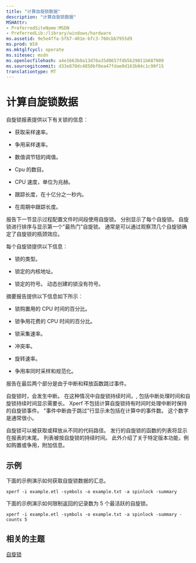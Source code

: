 ```yaml
---
title: "计算自旋锁数据"
description: "计算自旋锁数据"
MSHAttr:
- PreferredSiteName:MSDN
- PreferredLib:/library/windows/hardware
ms.assetid: 9e5e4ffa-5fb7-401e-bfc3-760cbb7955d9
ms.prod: W10
ms.mktglfcycl: operate
ms.sitesec: msdn
ms.openlocfilehash: a4e1663b0a13d76a35d0657fdb5b29011b687909
ms.sourcegitcommit: d33e870dc4850bf0ea47fdae0d163b04c1c90f15
translationtype: MT
---
```

# <a name="evaluating-spinlock-data"></a>计算自旋锁数据


自旋锁报表提供以下有关锁的信息︰

-   获取采样速率。

-   争用采样速率。

-   数值调节钮的阈值。

-   Cpu 的数目。

-   CPU 速度，单位为兆赫。

-   跟踪长度，在十亿分之一秒内。

-   在周期中跟踪长度。

报告下一节显示过程配置文件时间段使用自旋锁。 分别显示了每个自旋锁。 自旋锁进行排序与显示第一个"最热门"自旋锁。 通常是可以通过观察顶几个自旋锁确定了自旋锁的瓶颈效应。

每个自旋锁提供以下信息︰

-   锁的类型。

-   锁定的内核地址。

-   锁定的符号。 动态创建的锁没有符号。

摘要报告提供以下信息如下所示︰

-   锁购置用的 CPU 时间的百分比。

-   锁争用花费的 CPU 时间的百分比。

-   锁采集速率。

-   冲突率。

-   旋转速率。

-   争用率同时采样和规范化。

报告在最后两个部分是由于中断和释放函数跳过事件。

自旋锁时，会发生中断。 在这种情况中自旋锁持续时间，, 包括中断处理时间和自旋锁持续时间显示需要长。 Xperf 不包括计算自旋锁持有时间时处理中断时保持的自旋锁事件。 "事件中断由于跳过"行显示未包括在计算中的事件数。 这个数字是通常很小。

自旋锁可以被获取或释放从不同的代码路径。 发行的自旋锁的函数的列表将显示在报表的末尾。 列表被按自旋锁的持续时间。 此外介绍了关于特定版本功能，例如购置或争用，附加信息。

## <a name="example"></a>示例


下面的示例演示如何获取自旋锁数据的汇总。

``` syntax
xperf -i example.etl -symbols -o example.txt -a spinlock -summary
```

下面的示例演示如何限制返回的记录数为 5 个最活跃的自旋锁。

``` syntax
xperf -i example.etl -symbols -o example.txt -a spinlock -summary -counts 5
```

## <a name="related-topics"></a>相关的主题


[自旋锁](spinlock.md)

 

 







